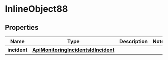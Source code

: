 

# InlineObject88

## Properties

Name | Type | Description | Notes
------------ | ------------- | ------------- | -------------
**incident** | [**ApiMonitoringIncidentsIdIncident**](ApiMonitoringIncidentsIdIncident.md) |  | 



